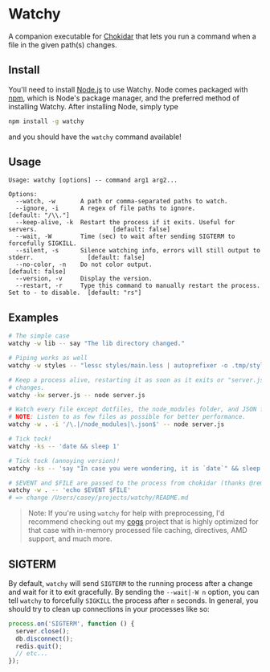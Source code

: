 # Watchy

A companion executable for [Chokidar](https://github.com/paulmillr/chokidar) that lets you run a command when a file in the given path(s) changes.

## Install

You'll need to install [Node.js](http://nodejs.org) to use Watchy. Node comes
packaged with [npm](https://www.npmjs.org), which is Node's package manager, and
the preferred method of installing Watchy. After installing Node, simply type

```bash
npm install -g watchy
```

and you should have the `watchy` command available!

## Usage

```
Usage: watchy [options] -- command arg1 arg2...

Options:
  --watch, -w       A path or comma-separated paths to watch.
  --ignore, -i      A regex of file paths to ignore.                                         [default: "/\\."]
  --keep-alive, -k  Restart the process if it exits. Useful for servers.                     [default: false]
  --wait, -W        Time (sec) to wait after sending SIGTERM to forcefully SIGKILL.
  --silent, -s      Silence watching info, errors will still output to stderr.               [default: false]
  --no-color, -n    Do not color output.                                                     [default: false]
  --version, -v     Display the version.
  --restart, -r     Type this command to manually restart the process. Set to - to disable.  [default: "rs"]
```

## Examples

```bash
# The simple case
watchy -w lib -- say "The lib directory changed."

# Piping works as well
watchy -w styles -- "lessc styles/main.less | autoprefixer -o .tmp/styles/main.css"

# Keep a process alive, restarting it as soon as it exits or "server.js"
# changes.
watchy -kw server.js -- node server.js

# Watch every file except dotfiles, the node_modules folder, and JSON files.
# NOTE: Listen to as few files as possible for better performance.
watchy -w . -i '/\.|/node_modules|\.json$' -- node server.js

# Tick tock!
watchy -ks -- 'date && sleep 1'

# Tick tock (annoying version)!
watchy -ks -- 'say "In case you were wondering, it is `date`" && sleep 5'

# $EVENT and $FILE are passed to the process from chokidar (thanks @remy).
watchy -w . -- 'echo $EVENT $FILE'
# => change /Users/casey/projects/watchy/README.md
```

> Note: If you're using `watchy` for help with preprocessing, I'd recommend
> checking out my [cogs](https://github.com/caseywebdev/cogs) project that is
> highly optimized for that case with in-memory processed file caching,
> directives, AMD support, and much more.

## SIGTERM

By default, `watchy` will send `SIGTERM` to the running process after a change and wait for it to exit gracefully. By sending the `--wait|-W n` option, you can tell `watchy` to forcefully `SIGKILL` the process after `n` seconds. In general, you should try to clean up connections in your processes like so:

```js
process.on('SIGTERM', function () {
  server.close();
  db.disconnect();
  redis.quit();
  // etc...
});
```
